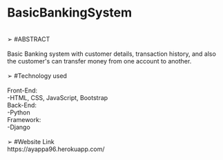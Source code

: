 # BasicBankingSystem
<br>
➢ #ABSTRACT<br>
<br>
Basic Banking system with customer details, transaction history, and also the customer's can transfer money from one account to another.
<br>
<br>
➢ #Technology used<br>
<br>
Front-End:<br>
-HTML, CSS, JavaScript, Bootstrap<br>
Back-End:<br>
-Python<br>
Framework:<br>
-Django
<br>
<br>
➢ #Website Link<br>
https://ayappa96.herokuapp.com/
